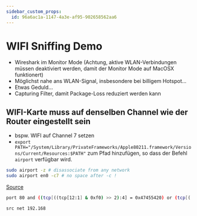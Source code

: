 ```yaml
---
sidebar_custom_props:
  id: 96a6ac1a-1147-4a3e-af95-902658562aa6
---
```

# WIFI Sniffing Demo

- Wireshark im Monitor Mode (Achtung, aktive WLAN-Verbindungen müssen deaktiviert werden, damit der Monitor Mode auf MacOSX funktionert)
- Möglichst nahe ans WLAN-Signal, insbesondere bei billigem Hotspot...
- Etwas Geduld...
- Capturing Filter, damit Package-Loss reduziert werden kann

## WIFI-Karte muss auf denselben Channel wie der Router eingestellt sein
- bspw. WIFI auf Channel 7 setzen
- `export PATH="/System/Library/PrivateFrameworks/Apple80211.framework/Versions/Current/Resources:$PATH"` zum Pfad hinzufügen, so dass der Befehl `airport` verfügbar wird.

```sh
sudo airport -z # disassociate from any network
sudo airport en0 -c7 # no space after -c !
```

[Source](https://wiki.wireshark.org/CaptureSetup/WLAN)

```sh title="GET oder POST requests"
port 80 and ((tcp[((tcp[12:1] & 0xf0) >> 2):4] = 0x47455420) or (tcp[((tcp[12:1] & 0xf0) >> 2):4] = 0x504F5354))
```


```sh title="ip source starts with 192.168"
src net 192.168
```

